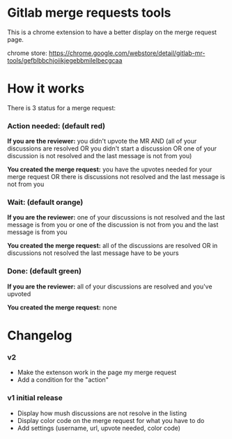 # Gitlab merge requests tools

This is a chrome extension to have a better display on the merge request page.

chrome store: https://chrome.google.com/webstore/detail/gitlab-mr-tools/gefblbbchjoiikjegebbmilelbecgcaa

# How it works

There is 3 status for a merge request:
### Action needed: (default red)
**If you are the reviewer:** you didn't upvote the MR AND (all of your discussions are resolved OR you didn't start a discussion OR one of your discussion is not resolved and the last message is not from you)

**You created the merge request:** you have the upvotes needed for your merge request OR there is discussions not resolved and the last message is not from you

### Wait: (default orange)
**If you are the reviewer:** one of your discussions is not resolved and the last message is from you or one of the discussion is not from you and the last message is from you

**You created the merge request:** all of the discussions are resolved OR in discussions not resolved the last message have to be yours

### Done: (default green)
**If you are the reviewer:** all of your discussions are resolved and you've upvoted

**You created the merge request:** none

# Changelog

### v2 

* Make the extenson work in the page my merge request
* Add a condition for the "action"

### v1 initial release 

* Display how mush discussions are not resolve in the listing
* Display color code on the merge request for what you have to do
* Add settings (username, url, upvote needed, color code)
